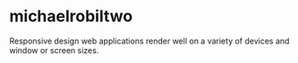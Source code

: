 # michaelrobiltwo
Responsive design web applications render well on a variety of devices and window or screen sizes.
